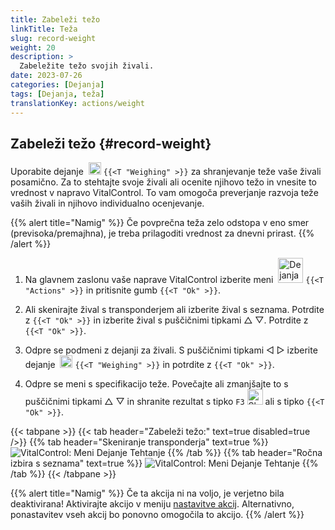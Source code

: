 ```yaml
---
title: Zabeleži težo
linkTitle: Teža
slug: record-weight
weight: 20
description: >
  Zabeležite težo svojih živali.
date: 2023-07-26
categories: [Dejanja]
tags: [Dejanja, teža]
translationKey: actions/weight
---
```


## Zabeleži težo {#record-weight}
Uporabite dejanje &nbsp;<img src="/icons/actions/weight.svg" width="20" align="bottom" alt="Tehtanje" /> `{{<T "Weighing" >}}` za shranjevanje teže vaše živali posamično. Za to stehtajte svoje živali ali ocenite njihovo težo in vnesite to vrednost v napravo VitalControl. To vam omogoča preverjanje razvoja teže vaših živali in njihovo individualno ocenjevanje.

{{% alert title="Namig" %}}
Če povprečna teža zelo odstopa v eno smer (previsoka/premajhna), je treba prilagoditi vrednost za dnevni prirast.
{{% /alert %}}

1. Na glavnem zaslonu vaše naprave VitalControl izberite meni &nbsp;<img src="/icons/actions.svg" width="40" align="bottom" alt="Dejanja" /> `{{<T "Actions" >}}` in pritisnite gumb `{{<T "Ok" >}}`.

2. Ali skenirajte žival s transponderjem ali izberite žival s seznama. Potrdite z `{{<T "Ok" >}}` in izberite žival s puščičnimi tipkami △ ▽. Potrdite z `{{<T "Ok" >}}`.

3. Odpre se podmeni z dejanji za živali. S puščičnimi tipkami ◁ ▷ izberite dejanje &nbsp;<img src="/icons/actions/weight.svg" width="20" align="bottom" alt="Tehtanje" /> `{{<T "Weighing" >}}` in potrdite z `{{<T "Ok" >}}`.

4. Odpre se meni s specifikacijo teže. Povečajte ali zmanjšajte to s puščičnimi tipkami △ ▽ in shranite rezultat s tipko `F3` <img src="/icons/footer/save.svg" width="25" align="bottom" alt="Shrani" /> ali s tipko `{{<T "Ok" >}}`.

{{< tabpane >}}
{{< tab header="Zabeleži težo:" text=true disabled=true />}}
{{% tab header="Skeniranje transponderja" text=true %}}
  ![VitalControl: Meni Dejanje Tehtanje](../images/weighing-scan.png "Tehtanje")
{{% /tab %}}
{{% tab header="Ročna izbira s seznama" text=true %}}
  ![VitalControl: Meni Dejanje Tehtanje](../images/weighing.png "Tehtanje")
{{% /tab %}}
{{< /tabpane >}}


{{% alert title="Namig" %}}
Če ta akcija ni na voljo, je verjetno bila deaktivirana! Aktivirajte akcijo v meniju [nastavitve akcij](../setting/). Alternativno, ponastavitev vseh akcij bo ponovno omogočila to akcijo.
{{% /alert %}}
